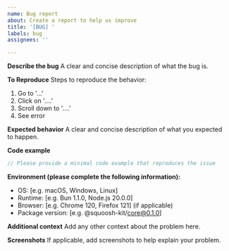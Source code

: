 ```yaml
---
name: Bug report
about: Create a report to help us improve
title: '[BUG] '
labels: bug
assignees: ''

---
```


**Describe the bug**
A clear and concise description of what the bug is.

**To Reproduce**
Steps to reproduce the behavior:
1. Go to '...'
2. Click on '....'
3. Scroll down to '....'
4. See error

**Expected behavior**
A clear and concise description of what you expected to happen.

**Code example**
```typescript
// Please provide a minimal code example that reproduces the issue
```

**Environment (please complete the following information):**
 - OS: [e.g. macOS, Windows, Linux]
 - Runtime: [e.g. Bun 1.1.0, Node.js 20.0.0]
 - Browser: [e.g. Chrome 120, Firefox 121] (if applicable)
 - Package version: [e.g. @squoosh-kit/core@0.1.0]

**Additional context**
Add any other context about the problem here.

**Screenshots**
If applicable, add screenshots to help explain your problem.
